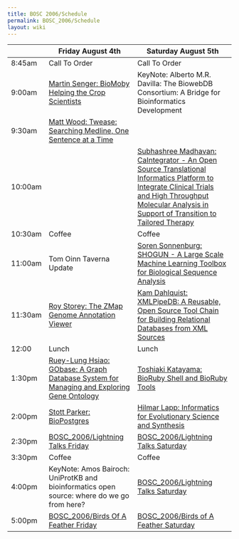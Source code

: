 ```yaml
---
title: BOSC 2006/Schedule
permalink: BOSC_2006/Schedule
layout: wiki
---
```


|         | Friday August 4th                                                                                                                   | Saturday August 5th                                                                                                                                                                                                                                     |
|---------|-------------------------------------------------------------------------------------------------------------------------------------|---------------------------------------------------------------------------------------------------------------------------------------------------------------------------------------------------------------------------------------------------------|
| 8:45am  | Call To Order                                                                                                                       | Call To Order                                                                                                                                                                                                                                           |
| 9:00am  | [ Martin Senger: BioMoby Helping the Crop Scientists](Abstracts#BioMoby "wikilink")                                       | KeyNote: Alberto M.R. Davilla: The BiowebDB Consortium: A Bridge for Bioinformatics Development                                                                                                                                                         |
| 9:30am  | [ Matt Wood: Twease: Searching Medline, One Sentence at a Time](Abstracts#Twease "wikilink")                              |                                                                                                                                                                                                                                                         |
| 10:00am |                                                                                                                                     | [ Subhashree Madhavan: CaIntegrator - An Open Source Translational Informatics Platform to Integrate Clinical Trials and High Throughput Molecular Analysis in Support of Transition to Tailored Therapy ](Abstracts#CaIntegrator "wikilink") |
| 10:30am | Coffee                                                                                                                              | Coffee                                                                                                                                                                                                                                                  |
| 11:00am | Tom Oinn Taverna Update                                                                                                             | [ Soren Sonnenburg: SHOGUN - A Large Scale Machine Learning Toolbox for Biological Sequence Analysis](Abstracts#SHOGUN "wikilink")                                                                                                            |
| 11:30am | [ Roy Storey: The ZMap Genome Annotation Viewer](Abstracts#ZMap "wikilink")                                               | [ Kam Dahlquist: XMLPipeDB: A Reusable, Open Source Tool Chain for Building Relational Databases from XML Sources](BOSC_2006/Abstracts#XMLPipeDB "wikilink")                                                                                            |
| 12:00   | Lunch                                                                                                                               | Lunch                                                                                                                                                                                                                                                   |
| 1:30pm  | [ Ruey-Lung Hsiao: GObase: A Graph Database System for Managing and Exploring Gene Ontology](Abstracts#GObase "wikilink") | [ Toshiaki Katayama: BioRuby Shell and BioRuby Tools](BOSC_2006/Abstracts#BioRuby "wikilink")                                                                                                                                                           |
| 2:00pm  | [ Stott Parker: BioPostgres](Abstracts#BioPostgres "wikilink")                                                            | [ Hilmar Lapp: Informatics for Evolutionary Science and Synthesis](BOSC_2006/Abstracts#NESCent "wikilink")                                                                                                                                              |
| 2:30pm  | [BOSC_2006/Lightning Talks Friday](Lightning_Talks_Friday "wikilink")                                                     | [BOSC_2006/Lightning Talks Saturday](Lightning_Talks_Saturday "wikilink")                                                                                                                                                                     |
| 3:30pm  | Coffee                                                                                                                              | Coffee                                                                                                                                                                                                                                                  |
| 4:00pm  | KeyNote: Amos Bairoch: UniProtKB and bioinformatics open source: where do we go from here?                                          | [BOSC_2006/Lightning Talks Saturday](Lightning_Talks_Saturday "wikilink")                                                                                                                                                                     |
| 5:00pm  | [BOSC_2006/Birds Of A Feather Friday](Birds_Of_A_Feather_Friday "wikilink")                                               | [BOSC_2006/Birds of A Feather Saturday](BOSC_2006/Birds_of_A_Feather_Saturday "wikilink")                                                                                                                                                               |

